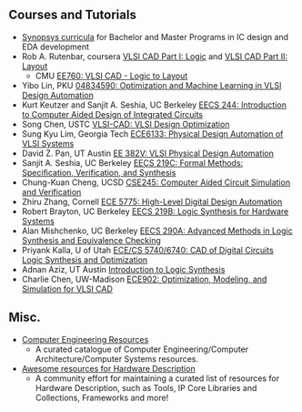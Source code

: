 ## Courses and Tutorials
 - [Synopsys curricula](https://www.synopsys.com/community/university-program/curriculum-programs.html) for Bachelor and Master Programs in IC design and EDA development
 - Rob A. Rutenbar, coursera [VLSI CAD Part I: Logic](https://www.coursera.org/learn/vlsi-cad-logic) and [VLSI CAD Part II: Layout](https://www.coursera.org/learn/vlsi-cad-layout)
   - CMU [EE760: VLSI CAD - Logic to Layout](https://course.ece.cmu.edu/~ee760/)
 - Yibo Lin, PKU [04834590: Optimization and Machine Learning in VLSI Design Automation](https://limbo018.gitee.io/courses/spring2021-VLSICAD)
 - Kurt Keutzer and Sanjit A. Seshia, UC Berkeley [EECS 244: Introduction to Computer Aided Design of Integrated Circuits](https://people.eecs.berkeley.edu/~keutzer/classes/244fa2005/244fa2005-h6.htm)
 - Song Chen, USTC [VLSI-CAD: VLSI Design Optimization](http://staff.ustc.edu.cn/~songch/vlsi-cad.htm)
 - Sung Kyu Lim, Georgia Tech [ECE6133: Physical Design Automation of VLSI Systems](http://limsk.ece.gatech.edu/course/ece6133/)
 - David Z. Pan, UT Austin [EE 382V: VLSI Physical Design Automation](http://users.ece.utexas.edu/~dpan/EE382V_PDA/)
 - Sanjit A. Seshia, UC Berkeley [EECS 219C: Formal Methods: Specification, Verification, and Synthesis](https://people.eecs.berkeley.edu/~sseshia/219c/)
 - Chung-Kuan Cheng, UCSD [CSE245: Computer Aided Circuit Simulation and Verification](https://cseweb.ucsd.edu/classes/wi15/cse245-a/)
 - Zhiru Zhang, Cornell [ECE 5775: High-Level Digital Design Automation](https://www.csl.cornell.edu/courses/ece5775/)
 - Robert Brayton, UC Berkeley [EECS 219B: Logic Synthesis for Hardware Systems](https://people.eecs.berkeley.edu/~brayton/courses/219b/)
 - Alan Mishchenko, UC Berkeley [EECS 290A: Advanced Methods in Logic Synthesis and Equivalence Checking ](https://people.eecs.berkeley.edu/~alanmi/courses/2008_290A/)
 - Priyank Kalla, U of Utah [ECE/CS 5740/6740: CAD of Digital Circuits Logic Synthesis and Optimization](https://my.ece.utah.edu/~kalla/ECE5740/5740.pdf)
 - Adnan Aziz, UT Austin [Introduction to Logic Synthesis](http://users.ece.utexas.edu/~adnan/syn-07/)
 - Charlie Chen, UW-Madison [ECE902: Optimization, Modeling, and Simulation for VLSI CAD](http://homepages.cae.wisc.edu/~ece902/index.html)

<!--- - Gogul Ilango's notes [ASIC Design](https://gogul09.github.io/asic-design)-->

## Misc.
+ [Computer Engineering Resources](https://github.com/rajesh-s/computer-engineering-resources)
  - A curated catalogue of Computer Engineering/Computer Architecture/Computer Systems resources.
+ [Awesome resources for Hardware Description](https://hdl.github.io/awesome/)
  - A community effort for maintaining a curated list of resources for Hardware Description, such as Tools, IP Core Libraries and Collections, Frameworks and more!

